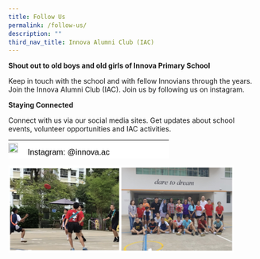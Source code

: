 ```yaml
---
title: Follow Us
permalink: /follow-us/
description: ""
third_nav_title: Innova Alumni Club (IAC)
---
```

**Shout out to old boys and old girls of Innova Primary School**

Keep in touch with the school and with fellow Innovians through the years. Join the Innova Alumni Club (IAC). Join us by following us on instagram.

**Staying Connected**

Connect with us via our social media sites. Get updates about school events, volunteer opportunities and IAC activities.&nbsp;

<table style="box-sizing: border-box; border-collapse: collapse; border-spacing: 0px; background-color: rgb(255, 255, 255); color: rgb(128, 128, 128); font-family: Helvetica, Verdana, Arial, sans-serif; font-size: 14px; font-style: normal; font-variant-ligatures: normal; font-variant-caps: normal; font-weight: 400; letter-spacing: normal; orphans: 2; text-align: start; text-transform: none; white-space: normal; widows: 2; word-spacing: 0px; -webkit-text-stroke-width: 0px; text-decoration-thickness: initial; text-decoration-style: initial; text-decoration-color: initial; height: 37px; width: 323px;"><tbody style="box-sizing: border-box;"><tr style="box-sizing: border-box;"><td style="box-sizing: border-box; padding: 0px; width: 25px;"><img loading="lazy" class="wp-image-19675 alignleft" src="https://innovapri.moe.edu.sg/wp-content/uploads/2020/02/pasted-image-0-2-1-150x150.png" alt="" width="19" height="19" style="box-sizing: border-box; border: 0px; vertical-align: middle; max-width: 100%; height: auto; float: left; margin: 5px 20px 20px 0px;"></td><td style="box-sizing: border-box; padding: 0px; width: 288px; text-align: left;"><span style="box-sizing: border-box; font-family: helvetica, arial, sans-serif; font-size: 16px; color: rgb(0, 0, 0);"> Instagram: @innova.ac</span></td></tr></tbody></table>

<style>  
img {  
  display: block;  
  margin-left: auto;  
  margin-right: auto;  
}  
</style>  
<img src="/images/innova%20alumni%20club.jpg" alt="Innova Alumni Club" style="width:90%;">  
  

